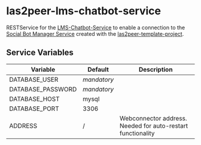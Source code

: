 # las2peer-lms-chatbot-service
RESTService for the [LMS-Chatbot-Service](https://github.com/rwth-acis/LMS-chatbot-service) to enable a connection to the [Social Bot Manager Service](https://github.com/rwth-acis/las2peer-social-bot-manager-service) created with the [las2peer-template-project](https://github.com/rwth-acis/las2peer-template-project).

## Service Variables

| Variable | Default | Description |
|----------|---------|-------------|
| DATABASE_USER | *mandatory* ||
| DATABASE_PASSWORD | *mandatory* ||
| DATABASE_HOST | mysql | |
| DATABASE_PORT | 3306 | |
| ADDRESS | / |Webconnector address. Needed for auto-restart functionality |

